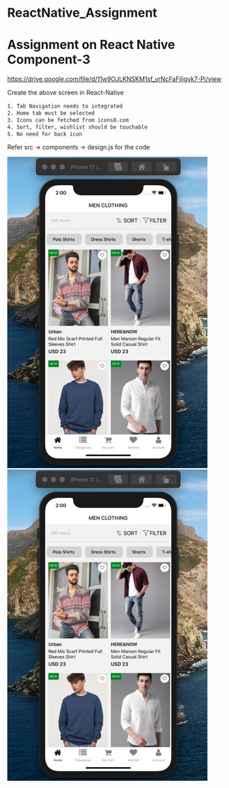 # ReactNative_Assignment
# Assignment on React Native Component-3


https://drive.google.com/file/d/11w9OJLKNSKM1sf_vrNcFaFjligyk7-Pi/view

Create the above screen in React-Native 

    1. Tab Navigation needs to integrated 
    2. Home tab must be selected 
    3. Icons can be fetched from icons8.com 
    4. Sort, filter, wishlist should be touchable
    5. No need for back icon

Refer src -> components -> design.js for the code

![](src/assets/Screenshots/SS1.png)      ![](src/assets/Screenshots/SS1.png)



